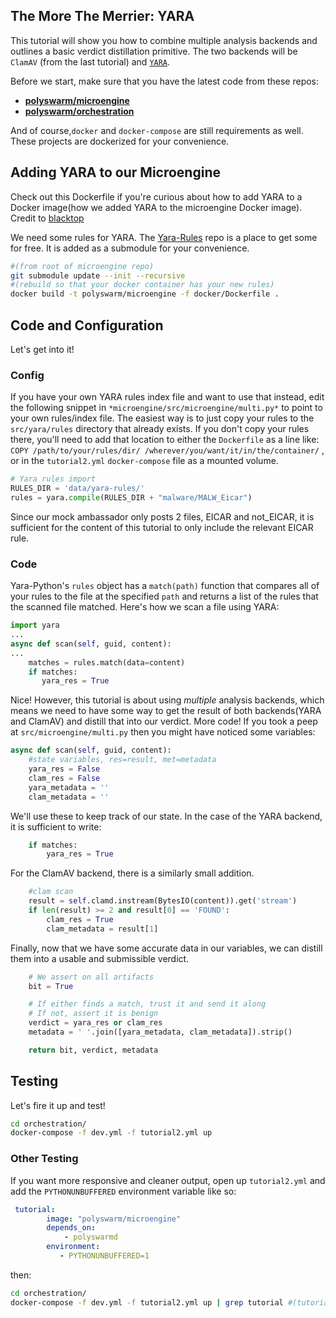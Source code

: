 ## The More The Merrier: YARA

This tutorial will show you how to combine multiple analysis backends and outlines a basic verdict distillation primitive. 
The two backends will be `ClamAV` (from the last tutorial) and [`YARA`](https://virustotal.github.io/yara/). 

Before we start, make sure that you have the latest code from these repos:


* [**polyswarm/microengine**](https://github.com/polyswarm/microengine)
* [**polyswarm/orchestration**](https://github.com/polyswarm/orchestration)


And of course,`docker` and `docker-compose` are still requirements as well. 
These projects are dockerized for your convenience. 

## Adding YARA to our Microengine

Check out this Dockerfile if you're curious about how to add YARA to a Docker image(how we added YARA to the microengine Docker image).
Credit to [blacktop](https://hub.docker.com/r/blacktop/yara/~/dockerfile/)

We need some rules for YARA.
The [Yara-Rules](https://github.com/Yara-Rules/rules) repo is a place to get some for free.
It is added as a submodule for your convenience.
```sh
#(from root of microengine repo)
git submodule update --init --recursive
#(rebuild so that your docker container has your new rules)
docker build -t polyswarm/microengine -f docker/Dockerfile .
```

## Code and Configuration

Let's get into it!

### Config
If you have your own YARA rules index file and want to use that instead, edit the following snippet in `*microengine/src/microengine/multi.py*` to point to your own rules/index file.
The easiest way is to just copy your rules to the `src/yara/rules` directory that already exists. 
If you don't copy your rules there, you'll need to add that location to either the `Dockerfile` as a line like: `COPY /path/to/your/rules/dir/ /wherever/you/want/it/in/the/container/` , or in the `tutorial2.yml` `docker-compose` file as a mounted volume. 
```py
# Yara rules import
RULES_DIR = 'data/yara-rules/'
rules = yara.compile(RULES_DIR + "malware/MALW_Eicar")
```
Since our mock ambassador only posts 2 files, EICAR and not_EICAR, it is sufficient for the content of this tutorial to only include the relevant EICAR rule.


### Code

Yara-Python's `rules` object has a `match(path)` function that compares all of your rules to the file at the specified `path` and returns a list of the rules that the scanned file matched. 
Here's how we scan a file using YARA:
```py
import yara
...
async def scan(self, guid, content):
...
	matches = rules.match(data=content)
    if matches:
       yara_res = True
```
Nice! 
However, this tutorial is about using _multiple_ analysis backends, which means we need to have some way to get the result of both backends(YARA and ClamAV) and distill that into our verdict. 
More code!
If you took a peep at `src/microengine/multi.py` then you might have noticed some variables:

```py
async def scan(self, guid, content):	
	#state variables, res=result, met=metadata
	yara_res = False
	clam_res = False
	yara_metadata = ''
	clam_metadata = ''
```

We'll use these to keep track of our state. 
In the case of the YARA backend, it is sufficient to write:
```py
	if matches:
		yara_res = True
```
For the ClamAV backend, there is a similarly small addition.
```py
	#clam scan
	result = self.clamd.instream(BytesIO(content)).get('stream')
	if len(result) >= 2 and result[0] == 'FOUND':
		clam_res = True
		clam_metadata = result[1]
```

Finally, now that we have some accurate data in our variables, we can distill them into a usable and submissible verdict.
```py
	# We assert on all artifacts
	bit = True

	# If either finds a match, trust it and send it along
	# If not, assert it is benign
	verdict = yara_res or clam_res
	metadata = ' '.join([yara_metadata, clam_metadata]).strip()

	return bit, verdict, metadata
```
## Testing
Let's fire it up and test!
```sh
cd orchestration/
docker-compose -f dev.yml -f tutorial2.yml up
```
### Other Testing
If you want more responsive and cleaner output, open up `tutorial2.yml` and add the `PYTHONUNBUFFERED` environment variable like so:
```yml
 tutorial:
        image: "polyswarm/microengine"
        depends_on:
            - polyswarmd
        environment:
           - PYTHONUNBUFFERED=1
```
then:
```sh
cd orchestration/
docker-compose -f dev.yml -f tutorial2.yml up | grep tutorial #(tutorial is the name of the container with our microengine)
```